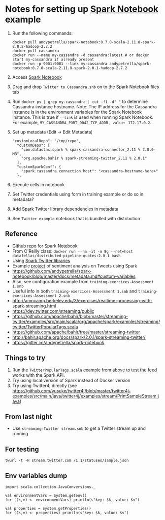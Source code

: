 # Notes for setting up [Spark Notebook](http://spark-notebook.io/) example

1. Run the following commands:
    ```
    docker pull andypetrella/spark-notebook:0.7.0-scala-2.11.8-spark-2.0.2-hadoop-2.7.2
    docker pull cassandra
    docker run --name my-cassandra -d cassandra:latest # or docker start my-cassandra if already present
    docker run -p 9001:9001 --link my-cassandra andypetrella/spark-notebook:0.7.0-scala-2.11.8-spark-2.0.1-hadoop-2.7.2
    ```
1. Access [Spark Notebook](http://localhost:9001)
1. Drag and drop `Twitter to Cassandra.snb` on to the Spark Notebook files tab
1. Run `docker ps | grep my-cassandra | cut -f1 -d" "` to determine Cassandra instance hostname. 
Note: The IP address for the Cassandra instance is in the environment variables for the 
Spark Notebook instance. This is true if `--link` is used when running Spark Notebook. For example,
`MY_CASSANDRA_PORT_9042_TCP_ADDR, value: 172.17.0.2`.
1. Set up metadata (Edit -> Edit Metadata)
    ```
    "customLocalRepo": "/tmp/repo",
      "customDeps": [
        "com.datastax.spark % spark-cassandra-connector_2.11 % 2.0.0-M3",
        "org.apache.bahir % spark-streaming-twitter_2.11 % 2.0.1"
      ],
      "customSparkConf": {
        "spark.cassandra.connection.host": "<cassandra-hostname-here>"
      },
    ```
1. Execute cells in notebook

1. Set Twitter credentials using form in training example or do so in metadata?
1. Add Spark Twitter library dependencies in metadata
1. See `Twitter example` notebook that is bundled with distribution


## Reference
- [Github repo](https://github.com/andypetrella/spark-notebook/) for Spark Notebook 
- From O'Reilly class: `docker run --rm -it -m 8g --net=host datafellas/distributed-pipeline-quotes:2.0.1 bash`
- Using [Spark Twitter libraries](http://bahir.apache.org/docs/spark/current/spark-streaming-twitter/)
- Example [project](https://medium.com/@anicolaspp/spark-streaming-and-twitter-sentiment-analysis-c860938d484#.my55l8ggh) 
of sentiment analysis on Tweets using Spark
- https://github.com/andypetrella/spark-notebook/blob/master/docs/metadata.md#custom-variables
- Also, see configuration example from `training-exercices-Assessment 1.snb`
- Useful info in both `training-exercices-Assessment 1.snb` and `training-exercices-Assessment 2.snb`
- http://ampcamp.berkeley.edu/3/exercises/realtime-processing-with-spark-streaming.html
- https://dev.twitter.com/streaming/public
- https://github.com/apache/bahir/blob/master/streaming-twitter/examples/src/main/scala/org/apache/spark/examples/streaming/twitter/TwitterPopularTags.scala
- https://github.com/apache/bahir/tree/master/streaming-twitter
- http://bahir.apache.org/docs/spark/2.0.1/spark-streaming-twitter/
- https://gitter.im/andypetrella/spark-notebook

## Things to try
1. Run the `TwitterPopularTags.scala` example from above to test the feed works with the Spark API.
1. Try using local version of Spark instead of Docker version
1. Try using Twitter4j directly (see https://github.com/yusuke/twitter4j/blob/master/twitter4j-examples/src/main/java/twitter4j/examples/stream/PrintSampleStream.java)

## From last night
- Use `streaming-Twitter stream.snb` to get a Twitter stream up and running

## For testing
`twurl -t -H stream.twitter.com /1.1/statuses/sample.json`

## Env variables dump
```
import scala.collection.JavaConversions._

val environmentVars = System.getenv()
for ((k,v) <- environmentVars) println(s"key: $k, value: $v")

val properties = System.getProperties()
for ((k,v) <- properties) println(s"key: $k, value: $v")
```